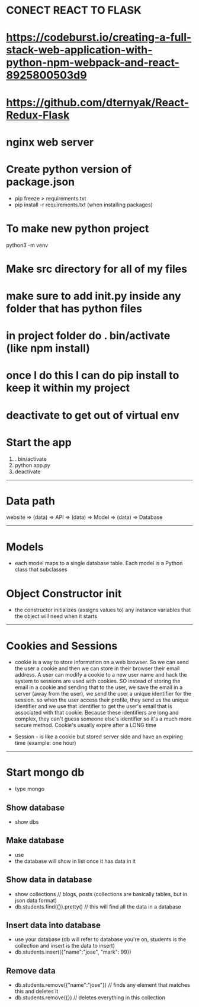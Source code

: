 # CONECT REACT TO FLASK
# https://codeburst.io/creating-a-full-stack-web-application-with-python-npm-webpack-and-react-8925800503d9
# https://github.com/dternyak/React-Redux-Flask

# nginx web server

# Create python version of package.json
- pip freeze > requirements.txt
- pip install -r requirements.txt (when installing packages)

# To make new python project
python3 -m venv <project-name>

# Make src directory for all of my files
# make sure to add __init__.py inside any folder that has python files
# in project folder do . bin/activate (like npm install)
# once I do this I can do pip install <module> to keep it within my project
# deactivate to get out of virtual env

# Start the app
1. . bin/activate
2. python app.py
3. deactivate
_____________________________________________________________
# Data path
website => (data) => API => (data) => Model => (data) => Database
_____________________________________________________________
# Models
- each model maps to a single database table. Each model is a Python class that subclasses

# Object Constructor __init__
  - the constructor initializes (assigns values to) any instance variables that the object will need when it starts
______________________________________________________________

# Cookies and Sessions
- cookie is a way to store information on a web browser. So we can send the user a cookie and then we can store in their browser their email address. A user can modify a cookie to a new user name and hack the system to sessions are used with cookies. SO instead of storing the email in a cookie and sending that to the user, we save the email in a server (away from the user), we send the user a unique identifier for the session. so when the user access their profile, they send us the unique identifier and we use that identifier to get the user's email that is associated with that cookie. Because these identifiers are long and complex, they can't guess someone else's identifier so it's a much more secure method. Cookie's usually expire after a LONG time

- Session - is like a cookie but stored server side and have an expiring time (example: one hour)
______________________________________________________________
# Start mongo db
- type mongo

## Show database
- show dbs

## Make database
- use <database name>
- the database will show in list once it has data in it

## Show data in database
- show collections // blogs, posts (collections are basically tables, but in json data format)
- db.students.find({}).pretty() // this will find all the data in a database

## Insert data into database
- use your database (db will refer to database you're on, students is the collection and insert is the data to insert)
- db.students.insert({"name":"jose", "mark": 99})

## Remove data
- db.students.remove({"name":"jose"}) // finds any element that matches this and deletes it
- db.students.remove({}) // deletes everything in this collection

